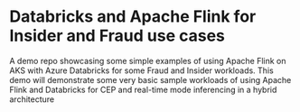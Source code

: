 # Databricks and Apache Flink for Insider and Fraud use cases
A demo repo showcasing some simple examples of using Apache Flink on AKS with Azure Databricks for some Fraud and Insider workloads. This demo will demonstrate some very basic sample workloads of using Apache Flink and Databricks for CEP and real-time mode inferencing in a hybrid architecture
